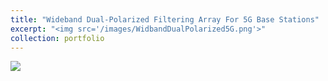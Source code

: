 ```yaml
---
title: "Wideband Dual-Polarized Filtering Array For 5G Base Stations"
excerpt: "<img src='/images/WidbandDualPolarized5G.png'>"
collection: portfolio
---
```


<img src='/images/WidbandDualPolarized5G.png'>
